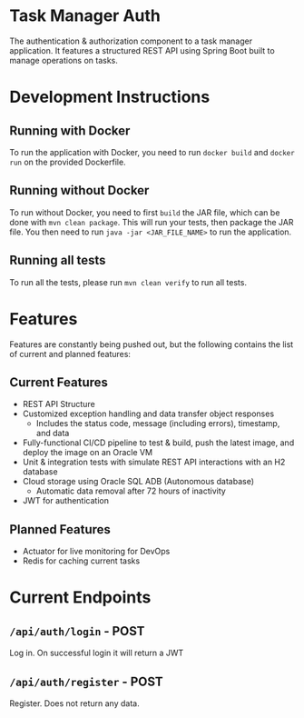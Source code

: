 # Task Manager Auth

The authentication & authorization component to a task manager application. It features a structured REST API using Spring Boot built to manage operations on tasks.

# Development Instructions

## Running with Docker

To run the application with Docker, you need to run `docker build` and `docker run` on the provided Dockerfile.

## Running without Docker

To run without Docker, you need to first `build` the JAR file, which can be done with `mvn clean package`. This will run your tests, then package the JAR file. You then need to run `java -jar <JAR_FILE_NAME>` to run the application.

## Running all tests

To run all the tests, please run `mvn clean verify` to run all tests.

# Features

Features are constantly being pushed out, but the following contains the list of current and planned features:

## Current Features

- REST API Structure
- Customized exception handling and data transfer object responses
  - Includes the status code, message (including errors), timestamp, and data
- Fully-functional CI/CD pipeline to test & build, push the latest image, and deploy the image on an Oracle VM
- Unit & integration tests with simulate REST API interactions with an H2 database
- Cloud storage using Oracle SQL ADB (Autonomous database)
  - Automatic data removal after 72 hours of inactivity
- JWT for authentication

## Planned Features

- Actuator for live monitoring for DevOps
- Redis for caching current tasks

# Current Endpoints

## `/api/auth/login` - POST

Log in. On successful login it will return a JWT

## `/api/auth/register` - POST

Register. Does not return any data.
